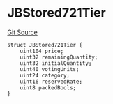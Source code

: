 # JBStored721Tier

[Git Source](https://github.com/jbx-protocol/juice-721-delegate/blob/6897119af158934bfd920f0f9a55758085111dd3/contracts/structs/JBStored721Tier.sol)

```solidity
struct JBStored721Tier {
    uint104 price;
    uint32 remainingQuantity;
    uint32 initialQuantity;
    uint40 votingUnits;
    uint24 category;
    uint16 reservedRate;
    uint8 packedBools;
}
```
